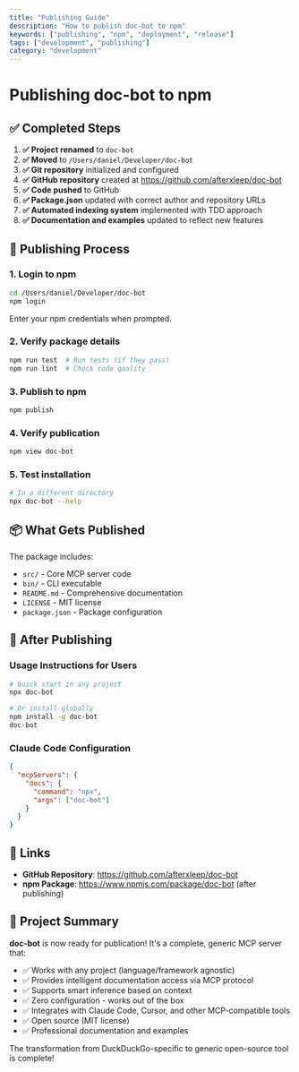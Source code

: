 ```yaml
---
title: "Publishing Guide"
description: "How to publish doc-bot to npm"
keywords: ["publishing", "npm", "deployment", "release"]
tags: ["development", "publishing"]
category: "development"
---
```


# Publishing doc-bot to npm

## ✅ Completed Steps

1. **✅ Project renamed** to `doc-bot`
2. **✅ Moved** to `/Users/daniel/Developer/doc-bot`
3. **✅ Git repository** initialized and configured
4. **✅ GitHub repository** created at https://github.com/afterxleep/doc-bot
5. **✅ Code pushed** to GitHub
6. **✅ Package.json** updated with correct author and repository URLs
7. **✅ Automated indexing system** implemented with TDD approach
8. **✅ Documentation and examples** updated to reflect new features

## 🚀 Publishing Process

### 1. Login to npm
```bash
cd /Users/daniel/Developer/doc-bot
npm login
```
Enter your npm credentials when prompted.

### 2. Verify package details
```bash
npm run test  # Run tests (if they pass)
npm run lint  # Check code quality
```

### 3. Publish to npm
```bash
npm publish
```

### 4. Verify publication
```bash
npm view doc-bot
```

### 5. Test installation
```bash
# In a different directory
npx doc-bot --help
```

## 📦 What Gets Published

The package includes:
- `src/` - Core MCP server code
- `bin/` - CLI executable
- `README.md` - Comprehensive documentation
- `LICENSE` - MIT license
- `package.json` - Package configuration

## 🎯 After Publishing

### Usage Instructions for Users
```bash
# Quick start in any project
npx doc-bot

# Or install globally
npm install -g doc-bot
doc-bot
```

### Claude Code Configuration
```json
{
  "mcpServers": {
    "docs": {
      "command": "npx",
      "args": ["doc-bot"]
    }
  }
}
```

## 🔗 Links

- **GitHub Repository**: https://github.com/afterxleep/doc-bot
- **npm Package**: https://www.npmjs.com/package/doc-bot (after publishing)

## 🎉 Project Summary

**doc-bot** is now ready for publication! It's a complete, generic MCP server that:

- ✅ Works with any project (language/framework agnostic)
- ✅ Provides intelligent documentation access via MCP protocol
- ✅ Supports smart inference based on context
- ✅ Zero configuration - works out of the box
- ✅ Integrates with Claude Code, Cursor, and other MCP-compatible tools
- ✅ Open source (MIT license)
- ✅ Professional documentation and examples

The transformation from DuckDuckGo-specific to generic open-source tool is complete!